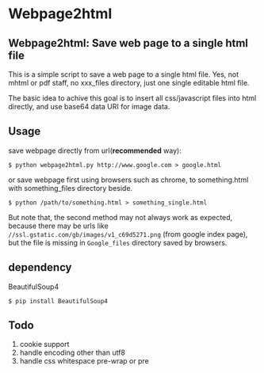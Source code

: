 
# Webpage2html

## Webpage2html: Save web page to a single html file

This is a simple script to save a web page to a single html file. Yes, not mhtml or pdf staff, no xxx_files directory, just one single editable html file.

The basic idea to achive this goal is to insert all css/javascript files into html directly, and use base64 data URI for image data.

## Usage

save webpage directly from url(**recommended** way):

    $ python webpage2html.py http://www.google.com > google.html

or save webpage first using browsers such as chrome, to something.html with something_files directory beside.

    $ python /path/to/something.html > something_single.html

But note that, the second method may not always work as expected, because there may be urls like `//ssl.gstatic.com/gb/images/v1_c69d5271.png` (from google index page), but the file is missing in `Google_files` directory saved by browsers.

## dependency

BeautifulSoup4

    $ pip install BeautifulSoup4

## Todo

 1. cookie support
 1. handle encoding other than utf8
 1. handle css whitespace pre-wrap or pre
